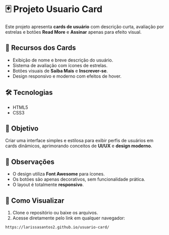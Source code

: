 # 🃏 Projeto Usuario Card

Este projeto apresenta **cards de usuário** com descrição curta, avaliação por estrelas e botões **Read More** e **Assinar** apenas para efeito visual.

## 📝 Recursos dos Cards
- Exibição de nome e breve descrição do usuário.  
- Sistema de avaliação com ícones de estrelas.  
- Botões visuais de **Saiba Mais** e **Inscrever-se**.  
- Design responsivo e moderno com efeitos de hover.

## 🛠 Tecnologias
- HTML5  
- CSS3  

## 🎯 Objetivo
Criar uma interface simples e estilosa para exibir perfis de usuários em cards dinâmicos, aprimorando conceitos de **UI/UX** e **design moderno**.

## 📌 Observações
- O design utiliza **Font Awesome** para ícones.  
- Os botões são apenas decorativos, sem funcionalidade prática.  
- O layout é totalmente **responsivo**.

## 👀 Como Visualizar
1. Clone o repositório ou baixe os arquivos.  
2. Acesse diretamente pelo link em qualquer navegador:  

```bash
https://larissasantos2.github.io/usuario-card/
